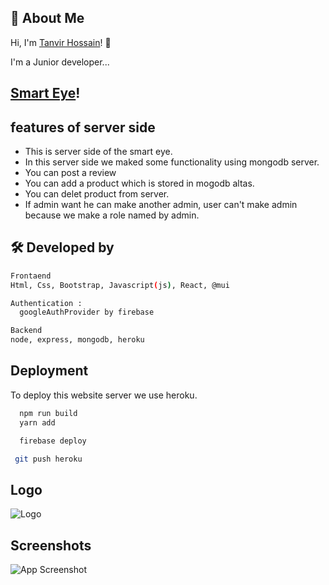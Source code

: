 ## 🚀 About Me

Hi, I'm [Tanvir Hossain](https://github.com/mdtanvir037)! 👋

I'm a Junior developer...

## [Smart Eye](https://smart-eye-glasses.web.app/)!

## features of server side

- This is server side of the smart eye.
- In this server side we maked some functionality using mongodb server.
- You can post a review
- You can add a product which is stored in mogodb altas.
- You can delet product from server.
- If admin want he can make another admin, user can't make admin because we make a role named by admin.

## 🛠 Developed by

```bash
Frontaend
Html, Css, Bootstrap, Javascript(js), React, @mui
```

```bash
Authentication :
  googleAuthProvider by firebase
```

```bash
Backend
node, express, mongodb, heroku
```

## Deployment

To deploy this website server we use heroku.

```bash
  npm run build
  yarn add
```

```bash
  firebase deploy
```

```bash
 git push heroku
```

## Logo

![Logo](https://i.ibb.co/Chfd4Nt/logo.png)

## Screenshots

![App Screenshot](https://i.ibb.co/LvyxC7w/screencapture-localhost-3000-home-2021-11-13-22-03-57.png)

